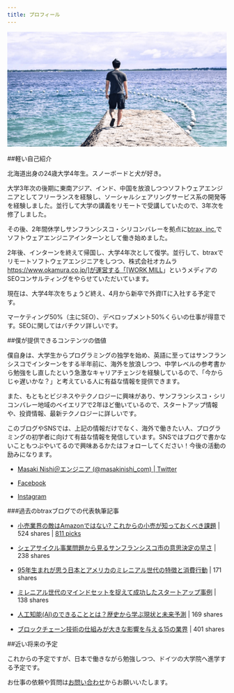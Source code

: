 ```yaml
---
title: プロフィール
---
```


![profile](./about.png)

##軽い自己紹介

北海道出身の24歳大学4年生。スノーボードと犬が好き。

大学3年次の後期に東南アジア、インド、中国を放浪しつつソフトウェアエンジニアとしてフリーランスを経験し、ソーシャルシェアリングサービス系の開発等を経験しました。並行して大学の講義をリモートで受講していたので、3年次を修了しました。

その後、2年間休学しサンフランシスコ・シリコンバレーを拠点に[btrax, inc.](https://btrax.com/jp/)でソフトウェアエンジニアインターンとして働き始めました。

2年後、インターンを終えて帰国し、大学4年次として復学。並行して、btraxでリモートソフトウェアエンジニアをしつつ、株式会社オカムラ[https://www.okamura.co.jp/]が運営する「[WORK MILL](https://workmill.jp/)」というメディアのSEOコンサルティングをやらせていただいています。

現在は、大学4年次をちょうど終え、4月から新卒で外資ITに入社する予定です。

マーケティング50%（主にSEO）、デベロップメント50%くらいの仕事が得意です。SEOに関してはバチクソ詳しいです。

##僕が提供できるコンテンツの価値

僕自身は、大学生からプログラミングの独学を始め、英語に至ってはサンフランシスコでインターンをする半年前に、海外を放浪しつつ、中学レベルの参考書から勉強をし直したという急激なキャリアチェンジを経験しているので、「今からじゃ遅いかな？」と考えている人に有益な情報を提供できます。

また、もともとビジネスやテクノロジーに興味があり、サンフランシスコ・シリコンバレー地域のベイエリアで2年ほど働いているので、スタートアップ情報や、投資情報、最新テクノロジーに詳しいです。

このブログやSNSでは、上記の情報だけでなく、海外で働きたい人、プログラミングの初学者に向けて有益な情報を発信しています。SNSではブログで書かないこともつぶやいてるので興味あるかたはフォローしてください！今後の活動の励みになります。

<div class="box">

* [Masaki Nishi＠エンジニア (@masakinishi_com) | Twitter](https://twitter.com/masakinishi_com/)

* [Facebook](https://www.facebook.com/masakinishicom/)

* [Instagram](https://www.instagram.com/masakinishi_com/)

</div>

###過去のbtraxブログでの代表執筆記事

<div class="box">

* [小売業界の敵はAmazonではない? これからの小売が知っておくべき課題](http://blog.btrax.com/jp/2018/06/01/retail-store-startup/) | 524 shares | [811 picks](https://newspicks.com/news/3072396)

* [シェアサイクル事業問題から見るサンフランシスコ市の意思決定の早さ](http://blog.btrax.com/jp/2018/05/09/bikeshare-in-sanfrancisco/) | 238 shares

* [95年生まれが思う日本とアメリカのミレニアル世代の特徴と消費行動](http://blog.btrax.com/jp/2017/10/16/millennials-characteristics/) | 171 shares

* [ミレニアル世代のマインドセットを捉えて成功したスタートアップ事例](http://blog.btrax.com/jp/2018/06/28/millennials-mindset-startup/) | 138 shares

* [人工知能(AI)のできることとは？歴史から学ぶ現状と未来予測](http://blog.btrax.com/jp/2017/08/29/ai-history/) | 169 shares

* [ブロックチェーン技術の仕組みが大きな影響を与える15の業界](http://blog.btrax.com/jp/2017/09/15/affected-by-blockchain/) | 401 shares

</div>

##近い将来の予定

これからの予定ですが、日本で働きながら勉強しつつ、ドイツの大学院へ進学する予定です。

お仕事の依頼や質問は[お問い合わせ](/contact/)からお願いいたします。